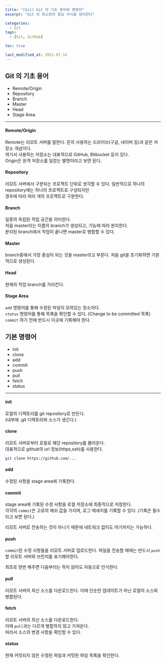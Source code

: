```yaml
---
title: "[Git] Git 의 기초 용어와 명령어"
excerpt: "Git 의 최소한의 필요 지식을 정리한다"

categories:
  - Git
tags:
  - [Git, GitHub]

toc: true

last_modified_at: 2021-07-14
---
```


## Git 의 기초 용어

* Remote/Origin
* Repository
* Branch
* Master
* Head
* Stage Area

___

#### Remote/Origin

Remote는 리모트 서버를 말한다. 흔히 사용하는 드라이브(구글, 네이버 등)과 같은 저장소 개념이다.   
여기서 사용하는 저장소는 대표적으로 GitHub, Bitbucket 등이 있다.    
Origin은 원격 저장소를 일컫는 별명이라고 보면 된다.

#### Repository

리모트 서버에서 구분되는 프로젝트 단위로 생각할 수 있다.
일반적으로 하나의 repository에는 하나의 프로젝트로 구성되지만    
경우에 따라 여러 개의 프로젝트로 구분한다.

#### Branch

일종의 독립된 작업 공간을 의미한다.   
처음 master라는 이름의 branch가 생성되고, 기능에 따라 분리한다.   
분리된 branch에서 작업이 끝나면 master로 병합할 수 있다.

#### Master

branch중에서 가장 중심이 되는 것을 master라고 부른다.
처음 git을 초기화하면 기본적으로 생성된다.

#### Head

현재의 작업 branch를 가리킨다.

#### Stage Area

`add` 명령어를 통해 수정된 파일이 모여있는 장소이다.   
`status` 명령어를 통해 목록을 확인할 수 있다. (Change to be committed 목록)   
`commit` 하기 전에 반드시 이곳에 기록해야 한다.

## 기본 명령어

* init
* clone
* add
* commit
* push
* pull
* fetch
* status

___

#### init

로컬의 디렉토리를 git repository로 만든다.   
(내부에 .git 디렉토리와 소스가 생긴다.)

#### clone

리모트 서버로부터 로컬로 해당 repository를 불러온다.   
대표적으로 github의 url 정보(https,ssh)를 사용한다.

```bash
git clone https://github.com/...
```

#### add

수정된 사항을 stage area에 기록한다.

#### commit

stage area에 기록된 수정 사항을 로컬 저장소에 최종적으로 저장한다.   
각각의 `commit`은 고유의 해쉬 값을 가지며, 로그 메세지를 기록할 수 있다. (기록은 필수라고 보면 된다.)

리모트 서버로 전송하는 것이 아니기 때문에 네트워크 없이도 여기까지는 가능하다.

#### push

`commit`된 수정 사항들을 리모트 서버로 업로드한다.
파일을 전송할 때에는 반드시 `push`할 리모트 서버와 브런치를 표기해야한다.

최초로 한번 해주면 다음부터는 하지 않아도 자동으로 인식한다.

#### pull

리모트 서버의 최신 소스를 다운로드한다.
이때 단순한 업데이트가 아닌 로컬의 소스와 병합된다.

#### fetch

리모트 서버의 최신 소스를 다운로드한다.   
이때 `pull`과는 다르게 병합하지 않고 가져온다.   
따라서 소스의 변경 사항을 확인할 수 있다.

#### status

현재 커밋되지 않은 수정된 파일과 커밋된 파일 목록을 확인한다.